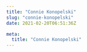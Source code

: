 ```yaml
---
title: "Connie Konopelski"
slug: "connie-konopelski"
date: 2021-02-20T06:51:36Z

meta:
  title: "Connie Konopelski"
---
```


